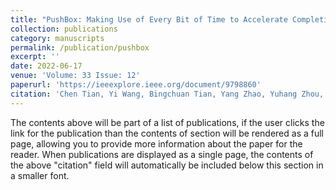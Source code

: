 ```yaml
---
title: "PushBox: Making Use of Every Bit of Time to Accelerate Completion of Data-parallel Jobs"
collection: publications
category: manuscripts
permalink: /publication/pushbox
excerpt: ''
date: 2022-06-17
venue: 'Volume: 33 Issue: 12'
paperurl: 'https://ieeexplore.ieee.org/document/9798860'
citation: 'Chen Tian, Yi Wang, Bingchuan Tian, Yang Zhao, Yuhang Zhou, Chenxu Wang, Haoran Guan, Wanchun Dou, and Guihai Chen. PushBox: Making Use of Every Bit of Time to Accelerate Completion of Data-parallel Jobs. IEEE Transactions on Parallel and Distributed Systems (TPDS), Vol. 33, Issue. 12, On page(s): 4256-4269, 2022.'
---
```


The contents above will be part of a list of publications, if the user clicks the link for the publication than the contents of section will be rendered as a full page, allowing you to provide more information about the paper for the reader. When publications are displayed as a single page, the contents of the above "citation" field will automatically be included below this section in a smaller font.
